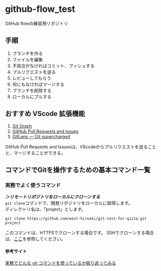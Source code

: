 # github-flow_test

GitHub flowの練習用リポジトリ

## 手順

1. ブランチを作る
1. ファイルを編集
1. 不具合がなければコミット、プッシュする
1. プルリクエストを送る
1. レビューしてもらう
1. 何にもなければマージする
1. ブランチを削除する
1. ローカルにプルする

## おすすめ VScode 拡張機能

1. [Git Graph](https://marketplace.visualstudio.com/items?itemName=mhutchie.git-graph)
1. [GitHub Pull Requests and Issues](https://marketplace.visualstudio.com/items?itemName=GitHub.vscode-pull-request-github)
1. [GitLens — Git supercharged](https://marketplace.visualstudio.com/items?itemName=eamodio.gitlens)

GitHub Pull Requests and Issuesは、VScodeからプルリクエストを送ることと、マージすることができる。

## コマンドでGitを操作するための基本コマンド一覧

### 実務でよく使うコマンド

***＞リモートリポジトリをローカルにクローンする***  
`git clone`コマンドで、開発リポジトリをローカルに取得します。  
ディレクトリ名は、「project」とします。

```shell
git clone https://github.com/west-hiroaki/git-test-for-qiita.git project
```

このコマンドは、HTTPSでクローンする場合です。
SSHでクローンする場合は、[ここ](https://qiita.com/dorara/items/942485e064f3e2bdd4f7)を参照してください。

#### 参考サイト

[実務でどんな git コマンドを使っているか振り返ってみる](https://qiita.com/west-hiroaki/items/74cccbc22b2cc7a4aacb)
